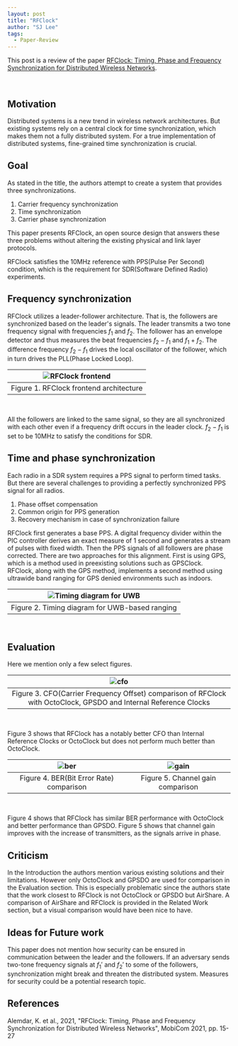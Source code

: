 ```yaml
---
layout: post
title: "RFClock"
author: "SJ Lee"
tags:
  - Paper-Review
---
```


This post is a review of the paper [RFClock: Timing, Phase and Frequency Synchronization for Distributed Wireless Networks](https://dl.acm.org/doi/10.1145/3447993.3448623).

<br/>

## Motivation

Distributed systems is a new trend in wireless network architectures. But existing systems rely on a central clock for time synchronization, which makes them not a fully distributed system. For a true implementation of distributed systems, fine-grained time synchronization is crucial.

## Goal

As stated in the title, the authors attempt to create a system that provides three synchronizations.

1. Carrier frequency synchronization
2. Time synchronization
3. Carrier phase synchronization

This paper presents RFClock, an open source design that answers these three problems without altering the existing physical and link layer protocols.

RFClock satisfies the 10MHz reference with PPS(Pulse Per Second) condition, which is the requirement for SDR(Software Defined Radio) experiments.

## Frequency synchronization

RFClock utilizes a leader-follower architecture. That is, the followers are synchronized based on the leader's signals. The leader transmits a two tone frequency signal with frequencies $f_1$ and $f_2$. The follower has an envelope detector and thus measures the beat frequencies $f_2 - f_1$ and $f_1 + f_2$. The difference frequency $f_2 - f_1$ drives the local oscillator of the follower, which in turn drives the PLL(Phase Locked Loop).

<div align = "center">

|![RFClock frontend](https://i.imgur.com/EsyPb5E.png)|
|:--:|
|Figure 1. RFClock frontend architecture|

</div>

<br/>

All the followers are linked to the same signal, so they are all synchronized with each other even if a frequency drift occurs in the leader clock. $f_2 - f_1$ is set to be 10MHz to satisfy the conditions for SDR.

## Time and phase synchronization

Each radio in a SDR system requires a PPS signal to perform timed tasks. But there are several challenges to providing a perfectly synchronized PPS signal for all radios.

1. Phase offset compensation
2. Common origin for PPS generation
3. Recovery mechanism in case of synchronization failure

RFClock first generates a base PPS. A digital frequency divider within the PIC controller derives an exact measure of 1 second and generates a stream of pulses with fixed width. Then the PPS signals of all followers are phase corrected. There are two approaches for this alignment. First is using GPS, which is a method used in preexisting solutions such as GPSClock. RFClock, along with the GPS method, implements a second method using ultrawide band ranging for GPS denied environments such as indoors.

<div align = "center">

|![Timing diagram for UWB](https://i.imgur.com/n6oPJxT.png)|
|:--:|
|Figure 2. Timing diagram for UWB-based ranging|

</div>

<br/>

## Evaluation

Here we mention only a few select figures.

<div align="center">

|![cfo](https://i.imgur.com/oomBQBN.png)|
|:--:|
|Figure 3. CFO(Carrier Frequency Offset) comparison of RFClock with OctoClock, GPSDO and Internal Reference Clocks|

</div>

<br/>

Figure 3 shows that RFClock has a notably better CFO than Internal Reference Clocks or OctoClock but does not perform much better than OctoClock.

<div align="center">

|![ber](https://i.imgur.com/gJHZGed.png)|![gain](https://i.imgur.com/XCLX6rE.png)|
|:--:|:--:|
|Figure 4. BER(Bit Error Rate) comparison|Figure 5. Channel gain comparison|

</div>

<br/>

Figure 4 shows that RFClock has similar BER performance with OctoClock and better performance than GPSDO. Figure 5 shows that channel gain improves with the increase of transmitters, as the signals arrive in phase.

## Criticism

In the Introduction the authors mention various existing solutions and their limitations. However only OctoClock and GPSDO are used for comparison in the Evaluation section. This is especially problematic since the authors state that the work closest to RFClock is not OctoClock or GPSDO but AirShare. A comparison of AirShare and RFClock is provided in the Related Work section, but a visual comparison would have been nice to have.

## Ideas for Future work

This paper does not mention how security can be ensured in communication between the leader and the followers. If an adversary sends two-tone frequency signals at $f_1'$ and $f_2'$ to some of the followers, synchronization might break and threaten the distributed system. Measures for security could be a potential research topic.

## References

Alemdar, K. et al., 2021, "RFClock: Timing, Phase and Frequency Synchronization for Distributed Wireless Networks", MobiCom 2021, pp. 15-27
